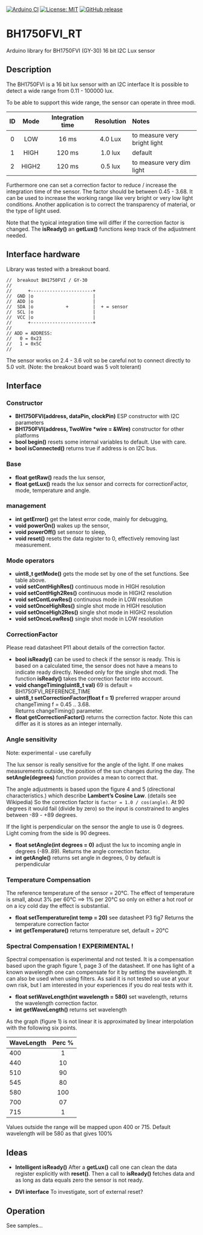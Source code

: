 
[![Arduino CI](https://github.com/RobTillaart/BH1750FVI_RT/workflows/Arduino%20CI/badge.svg)](https://github.com/marketplace/actions/arduino_ci)
[![License: MIT](https://img.shields.io/badge/license-MIT-green.svg)](https://github.com/RobTillaart/BH1750FVI_RT/blob/master/LICENSE)
[![GitHub release](https://img.shields.io/github/release/RobTillaart/BH1750FVI_RT.svg?maxAge=3600)](https://github.com/RobTillaart/BH1750FVI_RT/releases)


# BH1750FVI_RT

Arduino library for BH1750FVI (GY-30) 16 bit I2C Lux sensor


## Description

The BH1750FVI is a 16 bit lux sensor with an I2C interface
It is possible to detect a wide range from 0.11 - 100000 lux.

To be able to support this wide range, the sensor can operate in three modi.

|  ID  | Mode  | Integration time | Resolution | Notes |
|:----:|:-----:|:----------------:|:----------:|:------|
|  0   | LOW   |     16 ms        |  4.0 Lux   | to measure very bright light |
|  1   | HIGH  |    120 ms        |  1.0 lux   | default |
|  2   | HIGH2 |    120 ms        |  0.5 lux   | to measure very dim light |

Furthermore one can set a correction factor to reduce / increase the
integration time of the sensor.
The factor should be between 0.45 - 3.68.
It can be used to increase the working range like very bright or very low light conditions.
Another application is to correct the transparency of material, or the type of light used.

Note that the typical integration time will differ if the correction factor is changed.
The **isReady()** an **getLux()** functions keep track of the adjustment needed.


## Interface hardware

Library was tested with a breakout board.

```
//  breakout BH1750FVI / GY-30
//
//      +-----------------------+
//  GND |o                      |
//  ADD |o                      |
//  SDA |o            +         |  + = sensor
//  SCL |o                      |
//  VCC |o                      |
//      +-----------------------+
//
// ADD = ADDRESS:
//   0 = 0x23
//   1 = 0x5C
//
```
The sensor works on 2.4 - 3.6 volt so be careful not to connect directly to 5.0 volt.
(Note: the breakout board was 5 volt tolerant)


## Interface

### Constructor

- **BH1750FVI(address, dataPin, clockPin)**  ESP constructor with I2C parameters
- **BH1750FVI(address, TwoWire \*wire = &Wire)** constructor for other platforms
- **bool begin()** resets some internal variables to default. Use with care.
- **bool isConnected()** returns true if address is on I2C bus.


### Base

- **float getRaw()** reads the lux sensor,
- **float getLux()** reads the lux sensor and corrects for correctionFactor, mode, temperature and angle.


### management

- **int getError()** get the latest error code, mainly for debugging,
- **void powerOn()** wakes up the sensor,
- **void powerOff()** set sensor to sleep,
- **void reset()** resets the data register to 0, effectively removing last measurement.


### Mode operators

- **uint8_t getMode()** gets the mode set by one of the set functions. See table above.
- **void setContHighRes()** continuous mode in HIGH resolution
- **void setContHigh2Res()** continuous mode in HIGH2 resolution
- **void setContLowRes()** continuous mode in LOW resolution
- **void setOnceHighRes()** single shot mode in HIGH resolution
- **void setOnceHigh2Res()** single shot mode in HIGH2 resolution
- **void setOnceLowRes()** single shot mode in LOW resolution


### CorrectionFactor

Please read datasheet P11 about details of the correction factor.

- **bool isReady()** can be used to check if the sensor is ready.
This is based on a calculated time, the sensor does not have a means to indicate ready directly.
Needed only for the single shot modi.
The function **isReady()** takes the correction factor into account.
- **void changeTiming(uint8_t val)** 69 is default = BH1750FVI_REFERENCE_TIME
- **uint8_t setCorrectionFactor(float f = 1)** preferred wrapper around changeTiming f = 0.45 .. 3.68.  
Returns changeTiming() parameter.
- **float getCorrectionFactor()** returns the correction factor.
Note this can differ as it is stores as an integer internally.


### Angle sensitivity

Note: experimental - use carefully

The lux sensor is really sensitive for the angle of the light.
If one makes measurements outside, the position of the sun changes
during the day. The **setAngle(degrees)** function provides a mean to correct that.

The angle adjustments is based upon the figure 4 and 5 (directional characteristics.)
which describe **Lambert’s Cosine Law**. (details see  Wikipedia)
So the correction factor is ```factor = 1.0 / cos(angle)```.
At 90 degrees it would fail (divide by zero) so the input is constrained
to angles between -89 - +89 degrees.

If the light is perpendicular on the sensor the angle to use is 0 degrees.
Light coming from the side is 90 degrees.

- **float setAngle(int degrees = 0)** adjust the lux to incoming angle in degrees (-89..89). Returns the angle correction factor.
- **int getAngle()** returns set angle in degrees, 0 by default is perpendicular


### Temperature Compensation

The reference temperature of the sensor = 20°C.
The effect of temperature is small, about 3% per 60°C ==> 1% per 20°C
so only on either a hot roof or on a icy cold day the effect is substantial.

- **float setTemperature(int temp = 20)**  see datasheet P3 fig7  Returns the temperature correction factor
- **int getTemperature()** returns temperature set, default = 20°C


### Spectral Compensation ! EXPERIMENTAL !

Spectral compensation is experimental and not tested. It is a compensation based upon the 
graph figure 1, page 3 of the datasheet. If one has light of a known wavelength one can 
compensate for it by setting the wavelength. It can also be used when using filters. 
As said it is not tested so use at your own risk, but I am interested in your experiences
if you do real tests with it.

- **float setWaveLength(int wavelength = 580)** set wavelength, returns the wavelength correction factor.
- **int getWaveLength()** returns set wavelength

As the graph (figure 1) is not linear it is approximated by linear interpolation with the 
following six points.

| WaveLength | Perc % |
|:-----------|:------:|
|     400    |    1   |
|     440    |   10   |
|     510    |   90   |
|     545    |   80   |
|     580    |  100   |
|     700    |   07   |
|     715    |    1   |

Values outside the range will be mapped upon 400 or 715. 
Default wavelength will be 580 as that gives 100%


## Ideas

- **Intelligent isReady()**
After a **getLux()** call one can clean the data register explicitly with
**reset()**. Then a call to **isReady()** fetches data and as long as
data equals zero the sensor is not ready.


- **DVI interface**
To investigate, sort of external reset?


## Operation

See samples...
